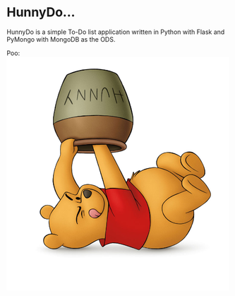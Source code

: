 # HunnyDo...
HunnyDo is a simple To-Do list application written in Python with Flask and PyMongo with MongoDB as the ODS.

[logo]: https://github.com/vhajdari/hunnydo/blob/master/app/static/img/winnie.jpg "Winnie"
Poo: 
![logo](https://github.com/vhajdari/hunnydo/blob/master/app/static/img/winnie.jpg "Winnie")
